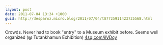 ```yaml
---
layout: post
date: 2011-07-04 13:34 +1000
guid: http://desparoz.micro.blog/2011/07/04/t87725911423725568.html
---
```

Crowds. Never had to book "entry" to a Museum exhibit before. Seems well organized (@ Tutankhamun Exhibition) [4sq.com/ilVDoy](http://4sq.com/ilVDoy)

